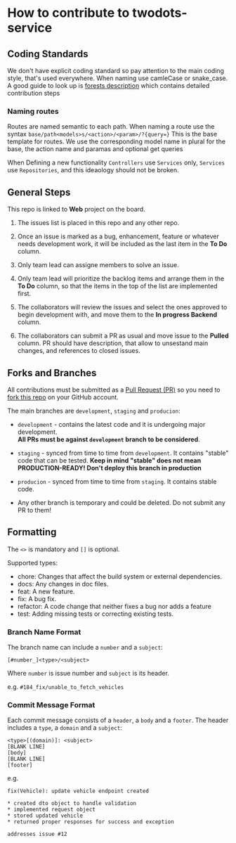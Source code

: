 # How to contribute to twodots-service

## Coding Standards

We don't have explicit coding standard so pay attention to the main coding style, that's used everywhere.
When naming use camleCase or snake_case.
A good guide to look up is [forests description](https://gist.github.com/forest/19fc774dde34f77e2540) which contains detailed contribution steps

### Naming routes

Routes are named semantic to each path. When naming a route use the syntax
```base/path<models>s/<action>/<param>/?{query=}```
This is the base template for routes. We use the corresponding model name in plural for the base, the action name and paramas and optional get queries

When Defining a new functionality ```Controllers``` use ```Services``` only, ```Services``` use ```Repositories```, and this ideaology should not be broken.

## General Steps

This repo is linked to **Web** project on the board.

1. The issues list is placed in this repo and any other repo.

2. Once an issue is marked as a bug, enhancement, feature or whatever needs development work, it will be included as the last item in the **To Do** column.

3. Only team lead can assigne members to solve an issue.

4. Only team lead will prioritize the backlog items and arrange them in the **To Do** column, so that the items in the top of the list are implemented first.

5. The collaborators will review the issues and select the ones approved to begin development with, and move them to the **In progress Backend** column.

6. The collaborators can submit a PR as usual and move issue to the **Pulled** column. PR should have description, that allow to unsestand main changes, and references to closed issues. 

## Forks and Branches

All contributions must be submitted as a [Pull Request (PR)](https://help.github.com/articles/about-pull-requests/) so you need to [fork this repo](https://help.github.com/articles/fork-a-repo/) on your GitHub account.

The main branches are `development`, `staging` and `producion`:

- `development` - contains the latest code and it is undergoing major development.  
**All PRs must be against `development` branch to be considered**.

- `staging` - synced from time to time from `development`. It contains "stable" code that can be tested. 
**Keep in mind "stable" does not mean PRODUCTION-READY! Don't deploy this branch in production**

- `producion` - synced from time to time from `staging`. It contains stable code. 

- Any other branch is temporary and could be deleted. Do not submit any PR to them!

## Formatting

The `<>` is mandatory and `[]` is optional.

Supported types:

* chore: Changes that affect the build system or external dependencies.
* docs: Any changes in doc files.
* feat: A new feature.
* fix: A bug fix.
* refactor: A code change that neither fixes a bug nor adds a feature
* test: Adding missing tests or correcting existing tests.


### Branch Name Format

The branch name can include a `number` and a `subject`:
```
[#number_]<type>/<subject>
```

Where `number` is issue number and `subject` is its header.

e.g. `#184_fix/unable_to_fetch_vehicles`

### Commit Message Format

Each commit message consists of a `header`, a `body` and a `footer`. The header includes a `type`, a `domain` and a `subject`:
```
<type>[(domain)]: <subject>
[BLANK LINE]
[body]
[BLANK LINE]
[footer]
```

e.g. 

```
fix(Vehicle): update vehicle endpoint created

* created dto object to handle validation
* implemented request object 
* stored updated vehicle
* returned proper responses for success and exception

addresses issue #12
```
